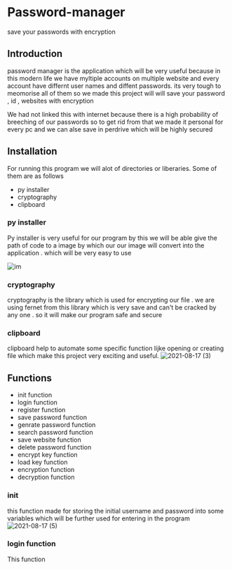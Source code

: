 # Password-manager
save your passwords with encryption



## Introduction
password manager is the application which will be very useful because in this modern life we have myltiple accounts on multiple website and every account have differnt user names and diffent passwords. its very tough to meomorise all of them so we made this project will will save your password , id , websites with encryption

We had not linked this with internet because there is a high probability of breeching of our passwords so to get rid from that we made it personal for every pc and we can alse save in perdrive which will be highly secured
## Installation
For running this program we will alot of directories or liberaries. Some of them are as follows
* py installer
* cryptography
* clipboard
### py installer
Py installer is very useful for our program by this we will be able give the path of code to a image by which our our image will convert into the application . which will be very easy  to use


![im](https://user-images.githubusercontent.com/79128626/129908587-843d8adc-2099-4999-b752-af4a3476b6a2.jpg)

### cryptography
cryptography is the library which is used for encrypting our file . we are using fernet from this library which is very save and can't be cracked by any one . so it will make our program safe and secure
### clipboard
clipboard help to automate some specific function lijke opening or creating file which make this project very exciting and useful.
![2021-08-17 (3)](https://user-images.githubusercontent.com/79128626/129910813-38a2bff6-71ba-44b2-8178-5a3f494ae12e.png)

## Functions
* init function
* login function
* register function
* save password function
* genrate password function
* search password function
* save website function
* delete password function
* encrypt key function
* load key  function
* encryption function
* decryption function

### init
this function made for storing the initial username and password into some variables which will be further used for entering in the program
![2021-08-17 (5)](https://user-images.githubusercontent.com/79128626/129912431-baf5bb09-4302-48e1-8683-2cda1b9e76fc.png)

### login function
This function 
